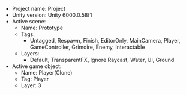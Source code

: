 <!-- UNITY CODE ASSIST INSTRUCTIONS START -->
- Project name: Project
- Unity version: Unity 6000.0.58f1
- Active scene:
  - Name: Prototype
  - Tags:
    - Untagged, Respawn, Finish, EditorOnly, MainCamera, Player, GameController, Grimoire, Enemy, Interactable
  - Layers:
    - Default, TransparentFX, Ignore Raycast, Water, UI, Ground
- Active game object:
  - Name: Player(Clone)
  - Tag: Player
  - Layer: 3
<!-- UNITY CODE ASSIST INSTRUCTIONS END -->